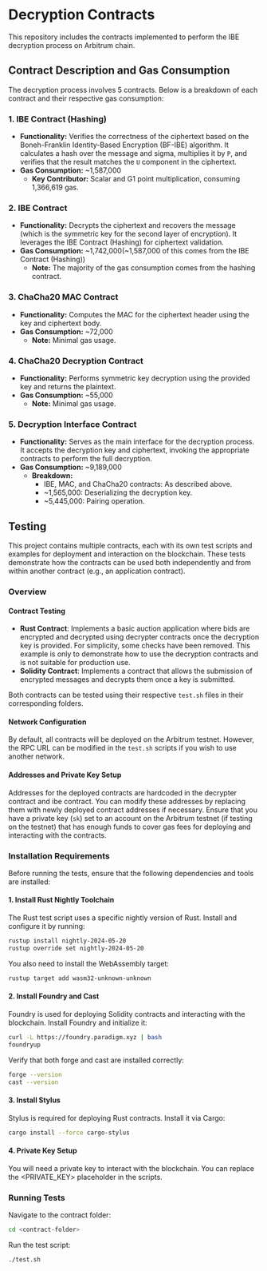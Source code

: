 # Decryption Contracts
This repository includes the contracts implemented to perform the IBE decryption process on Arbitrum chain. 

## Contract Description and Gas Consumption

The decryption process involves 5 contracts. Below is a breakdown of each contract and their respective gas consumption:

### 1. **IBE Contract (Hashing)**
- **Functionality:** Verifies the correctness of the ciphertext based on the Boneh-Franklin Identity-Based Encryption (BF-IBE) algorithm. It calculates a hash over the message and sigma, multiplies it by `P`, and verifies that the result matches the `U` component in the ciphertext.
- **Gas Consumption:** ~1,587,000
  - **Key Contributor:** Scalar and G1 point multiplication, consuming 1,366,619 gas.

### 2. **IBE Contract**
- **Functionality:** Decrypts the ciphertext and recovers the message (which is the symmetric key for the second layer of encryption). It leverages the IBE Contract (Hashing) for ciphertext validation.
- **Gas Consumption:** ~1,742,000(~1,587,000 of this comes from the IBE Contract (Hashing))
  - **Note:** The majority of the gas consumption comes from the hashing contract.

### 3. **ChaCha20 MAC Contract**
- **Functionality:** Computes the MAC for the ciphertext header using the key and ciphertext body.
- **Gas Consumption:** ~72,000
  - **Note:** Minimal gas usage.

### 4. **ChaCha20 Decryption Contract**
- **Functionality:** Performs symmetric key decryption using the provided key and returns the plaintext.
- **Gas Consumption:** ~55,000
  - **Note:** Minimal gas usage.

### 5. **Decryption Interface Contract**
- **Functionality:** Serves as the main interface for the decryption process. It accepts the decryption key and ciphertext, invoking the appropriate contracts to perform the full decryption.
- **Gas Consumption:** ~9,189,000
  - **Breakdown:**
    - IBE, MAC, and ChaCha20 contracts: As described above.
    - ~1,565,000: Deserializing the decryption key.
    - ~5,445,000: Pairing operation.




## Testing


This project contains multiple contracts, each with its own test scripts and examples for deployment and interaction on the blockchain. These tests demonstrate how the contracts can be used both independently and from within another contract (e.g., an application contract).

### Overview

#### Contract Testing

- **Rust Contract**: Implements a basic auction application where bids are encrypted and decrypted using decrypter contracts once the decryption key is provided. For simplicity, some checks have been removed. This example is only to demonstrate how to use the decryption contracts and is not suitable for production use.
- **Solidity Contract**: Implements a contract that allows the submission of encrypted messages and decrypts them once a key is submitted.

Both contracts can be tested using their respective `test.sh` files in their corresponding folders.

#### Network Configuration

By default, all contracts will be deployed on the Arbitrum testnet. However, the RPC URL can be modified in the `test.sh` scripts if you wish to use another network.

#### Addresses and Private Key Setup

Addresses for the deployed contracts are hardcoded in the decrypter contract and ibe contract. You can modify these addresses by replacing them with newly deployed contract addresses if necessary. Ensure that you have a private key (`sk`) set to an account on the Arbitrum testnet (if testing on the testnet) that has enough funds to cover gas fees for deploying and interacting with the contracts.

### Installation Requirements

Before running the tests, ensure that the following dependencies and tools are installed:

#### 1. Install Rust Nightly Toolchain

The Rust test script uses a specific nightly version of Rust. Install and configure it by running:

```bash
rustup install nightly-2024-05-20
rustup override set nightly-2024-05-20
```

You also need to install the WebAssembly target:
```bash
rustup target add wasm32-unknown-unknown
```

 #### 2. Install Foundry and Cast
Foundry is used for deploying Solidity contracts and interacting with the blockchain. Install Foundry and initialize it:

```bash
curl -L https://foundry.paradigm.xyz | bash
foundryup
```
Verify that both forge and cast are installed correctly:
```bash
forge --version
cast --version
```
#### 3. Install Stylus
Stylus is required for deploying Rust contracts. Install it via Cargo:
```bash
cargo install --force cargo-stylus
```
#### 4. Private Key Setup
You will need a private key to interact with the blockchain. You can replace the <PRIVATE_KEY> placeholder in the scripts.

### Running Tests

Navigate to the contract folder:
```bash
cd <contract-folder>
```
Run the test script:
```bash
./test.sh
```
